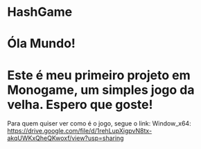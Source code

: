 # HashGame
# Óla Mundo!
# Este é meu primeiro projeto em Monogame, um simples jogo da velha. Espero que goste!
Para quem quiser ver como é o jogo, segue o link:
Window_x64: https://drive.google.com/file/d/1rehLupXigpvN8tx-akqUWKxQheQKwoxf/view?usp=sharing
